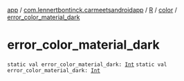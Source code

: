 [app](../../../index.md) / [com.lennertbontinck.carmeetsandroidapp](../../index.md) / [R](../index.md) / [color](index.md) / [error_color_material_dark](./error_color_material_dark.md)

# error_color_material_dark

`static val error_color_material_dark: `[`Int`](https://kotlinlang.org/api/latest/jvm/stdlib/kotlin/-int/index.html)
`static val error_color_material_dark: `[`Int`](https://kotlinlang.org/api/latest/jvm/stdlib/kotlin/-int/index.html)